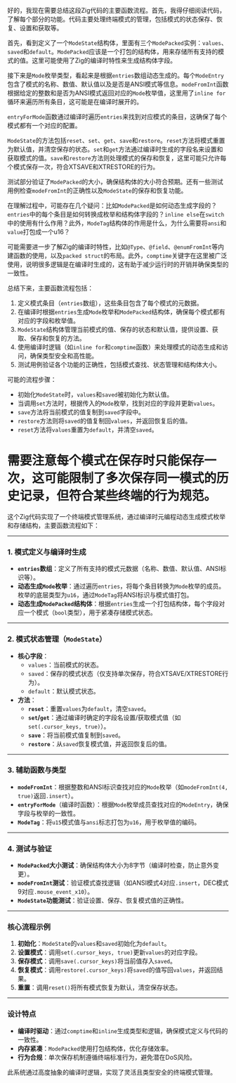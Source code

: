 好的，我现在需要总结这段Zig代码的主要函数流程。首先，我得仔细阅读代码，了解每个部分的功能。代码主要处理终端模式的管理，包括模式的状态保存、恢复、设置和获取等。

首先，看到定义了一个`ModeState`结构体，里面有三个`ModePacked`实例：`values`、`saved`和`default`。`ModePacked`应该是一个打包的结构体，用来存储所有支持的模式的值。这里可能使用了Zig的编译时特性来生成结构体字段。

接下来是`Mode`枚举类型，看起来是根据`entries`数组动态生成的。每个`ModeEntry`包含了模式的名称、数值、默认值以及是否是ANSI模式等信息。`modeFromInt`函数根据给定的整数和是否为ANSI模式返回对应的`Mode`枚举值，这里用了`inline for`循环来遍历所有条目，这可能是在编译时展开的。

`entryForMode`函数通过编译时遍历`entries`来找到对应模式的条目，这确保了每个模式都有一个对应的配置。

`ModeState`的方法包括`reset`、`set`、`get`、`save`和`restore`。`reset`方法将模式重置为默认值，并清空保存的状态。`set`和`get`方法通过编译时生成的字段名来设置和获取模式的值。`save`和`restore`方法则处理模式的保存和恢复，这里可能只允许每个模式保存一次，符合XTSAVE和XTRESTORE的行为。

测试部分验证了`ModePacked`的大小，确保结构体的大小符合预期。还有一些测试用例检查`modeFromInt`的正确性以及`ModeState`的保存和恢复功能。

在理解过程中，可能存在几个疑问：比如`ModePacked`是如何动态生成字段的？`entries`中的每个条目是如何转换成枚举和结构体字段的？`inline else`在`switch`中的使用有什么作用？此外，`ModeTag`结构体的作用是什么，为什么需要将`ansi`和`value`打包成一个u16？

可能需要进一步了解Zig的编译时特性，比如`@Type`、`@field`、`@enumFromInt`等内建函数的使用，以及`packed struct`的布局。此外，`comptime`关键字在这里被广泛使用，说明很多逻辑是在编译时生成的，这有助于减少运行时的开销并确保类型的一致性。

总结下来，主要函数流程包括：

1. 定义模式条目（`entries`数组），这些条目包含了每个模式的元数据。
2. 在编译时根据`entries`生成`Mode`枚举和`ModePacked`结构体，确保每个模式都有对应的字段和枚举值。
3. `ModeState`结构体管理当前模式的值、保存的状态和默认值，提供设置、获取、保存和恢复的方法。
4. 使用编译时逻辑（如`inline for`和`comptime`函数）来处理模式的动态生成和访问，确保类型安全和高性能。
5. 测试用例验证各个功能的正确性，包括模式查找、状态管理和结构体大小。

可能的流程步骤：

- 初始化`ModeState`时，`values`和`saved`被初始化为默认值。
- 当调用`set`方法时，根据传入的`Mode`枚举，找到对应的字段并更新`values`。
- `save`方法将当前模式的值复制到`saved`字段中。
- `restore`方法则将`saved`的值复制回`values`，并返回恢复后的值。
- `reset`方法将`values`重置为`default`，并清空`saved`。

需要注意每个模式在保存时只能保存一次，这可能限制了多次保存同一模式的历史记录，但符合某些终端的行为规范。
================================================
这个Zig代码实现了一个终端模式管理系统，通过编译时元编程动态生成模式枚举和存储结构，主要函数流程如下：

---

### **1. 模式定义与编译时生成**
- **`entries`数组**：定义了所有支持的模式元数据（名称、数值、默认值、ANSI标识等）。
- **动态生成`Mode`枚举**：通过遍历`entries`，将每个条目转换为`Mode`枚举的成员。枚举的底层类型为`u16`，通过`ModeTag`将ANSI标识与模式值打包。
- **动态生成`ModePacked`结构体**：根据`entries`生成一个打包结构体，每个字段对应一个模式（`bool`类型），用于紧凑存储模式状态。

---

### **2. 模式状态管理（`ModeState`）**
- **核心字段**：
  - `values`：当前模式的状态。
  - `saved`：保存的模式状态（仅支持单次保存，符合XTSAVE/XTRESTORE行为）。
  - `default`：默认模式状态。
- **方法**：
  - **`reset`**：重置`values`为`default`，清空`saved`。
  - **`set`/`get`**：通过编译时确定的字段名设置/获取模式值（如`set(.cursor_keys, true)`）。
  - **`save`**：将当前模式值复制到`saved`。
  - **`restore`**：从`saved`恢复模式值，并返回恢复后的值。

---

### **3. 辅助函数与类型**
- **`modeFromInt`**：根据整数和ANSI标识查找对应的`Mode`枚举（如`modeFromInt(4, true)`返回`.insert`）。
- **`entryForMode`**（编译时函数）：根据`Mode`枚举成员查找对应的`ModeEntry`，确保字段与枚举的一致性。
- **`ModeTag`**：将`u15`模式值与`ansi`标志打包为`u16`，用于枚举值的编码。

---

### **4. 测试与验证**
- **`ModePacked`大小测试**：确保结构体大小为8字节（编译时检查，防止意外变更）。
- **`modeFromInt`测试**：验证模式查找逻辑（如ANSI模式4对应`.insert`，DEC模式9对应`.mouse_event_x10`）。
- **`ModeState`功能测试**：验证设置、保存、恢复模式值的正确性。

---

### **核心流程示例**
1. **初始化**：`ModeState`的`values`和`saved`初始化为`default`。
2. **设置模式**：调用`set(.cursor_keys, true)`更新`values`的对应字段。
3. **保存模式**：调用`save(.cursor_keys)`将当前值存入`saved`。
4. **恢复模式**：调用`restore(.cursor_keys)`将`saved`的值写回`values`，并返回结果。
5. **重置**：调用`reset()`将所有模式恢复为默认，清空保存状态。

---

### **设计特点**
- **编译时驱动**：通过`comptime`和`inline`生成类型和逻辑，确保模式定义与代码的一致性。
- **内存紧凑**：`ModePacked`使用打包结构体，优化存储效率。
- **行为合规**：单次保存机制遵循终端标准行为，避免潜在DoS风险。

此系统通过高度抽象的编译时逻辑，实现了灵活且类型安全的终端模式管理。
